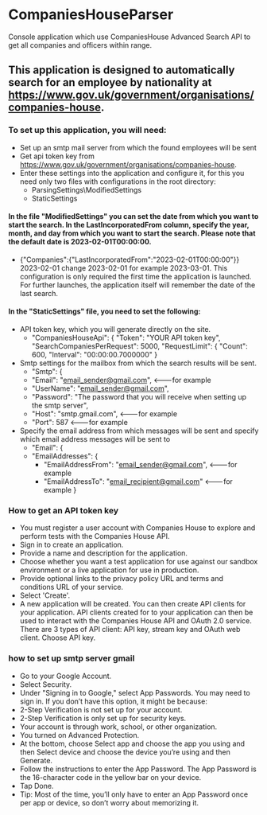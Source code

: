 # CompaniesHouseParser
Console application which use CompaniesHouse Advanced Search API to get all companies and officers within range.

## This application is designed to automatically search for an employee by nationality at https://www.gov.uk/government/organisations/companies-house.

### To set up this application, you will need:
- Set up an smtp mail server from which the found employees will be sent
- Get api token key from https://www.gov.uk/government/organisations/companies-house.
- Enter these settings into the application and configure it, for this you need only two files with configurations in the root directory:
  - ParsingSettings\ModifiedSettings
  - StaticSettings
  
#### In the file "ModifiedSettings" you can set the date from which you want to start the search. In the LastIncorporatedFrom column, specify the year, month, and day from which you want to start the search. Please note that the default date is 2023-02-01T00:00:00. 
 - {"Companies":{"LastIncorporatedFrom":"2023-02-01T00:00:00"}} 2023-02-01 change 2023-02-01 for example 2023-03-01.
This configuration is only required the first time the application is launched. For further launches, the application itself will remember the date of the last search.

#### In the "StaticSettings" file, you need to set the following: 
- API token key, which you will generate directly on the site.
  - "CompaniesHouseApi": {
	"Token": "YOUR API token key",
    "SearchCompaniesPerRequest": 5000,
    "RequestLimit": {
      "Count": 600,
      "Interval": "00:00:00.7000000"
    }
- Smtp settings for the mailbox from which the search results will be sent.
  - "Smtp": {
   - "Email": "email_sender@gmail.com", <---for example
   - "UserName": "email_sender@gmail.com",
   - "Password": "The password that you will receive when setting up the smtp server",
   - "Host": "smtp.gmail.com", <---for example
   - "Port": 587 <---for example
- Specify the email address from which messages will be sent and specify which email address messages will be sent to
  - "Email": {
   - "EmailAddresses": {
     - "EmailAddressFrom": "email_sender@gmail.com", <---for example
     - "EmailAddressTo": "email_recipient@gmail.com" <---for example
    }
###	How to get an API token key
- You must register a user account with Companies House to explore and perform tests with the Companies House API.
- Sign in to create an application.
- Provide a name and description for the application.
- Choose whether you want a test application for use against our sandbox environment or a live application for use in production.
- Provide optional links to the privacy policy URL and terms and conditions URL of your service.
- Select 'Create'.
- A new application will be created. You can then create API clients for your application. API clients created for to your application can then be used to interact with the Companies House API and OAuth 2.0 service. There are 3 types of API client: API key, stream key and OAuth web client. Сhoose API key.
### how to set up smtp server gmail
- Go to your Google Account.
- Select Security.
- Under "Signing in to Google," select App Passwords. You may need to sign in. If you don’t have this option, it might be because:
- 2-Step Verification is not set up for your account.
- 2-Step Verification is only set up for security keys.
- Your account is through work, school, or other organization.
- You turned on Advanced Protection.
- At the bottom, choose Select app and choose the app you using and then Select device and choose the device you’re using and then Generate.
- Follow the instructions to enter the App Password. The App Password is the 16-character code in the yellow bar on your device.
- Tap Done.
- Tip: Most of the time, you’ll only have to enter an App Password once per app or device, so don’t worry about memorizing it.